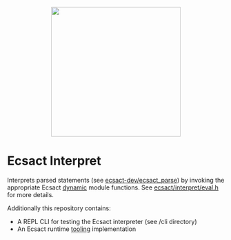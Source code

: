<p align="center">
	<img src="https://ecsact.dev/external/ecsact_logo/ecsact-color.png" width="300" />
</p>

# Ecsact Interpret

Interprets parsed statements (see [ecsact-dev/ecsact_parse](https://github.com/ecsact-dev/ecsact_parse)) by invoking the appropriate Ecsact [dynamic](https://ecsact.dev/docs/runtime#dynamic-module) module functions. See [ecsact/interpret/eval.h](ecsact/interpret/eval.h) for more details.

Additionally this repository contains:
 * A REPL CLI for testing the Ecsact interpreter (see /cli directory)
 * An Ecsact runtime [tooling](https://ecsact.dev/docs/runtime#runtime-config-tooling) implementation 
